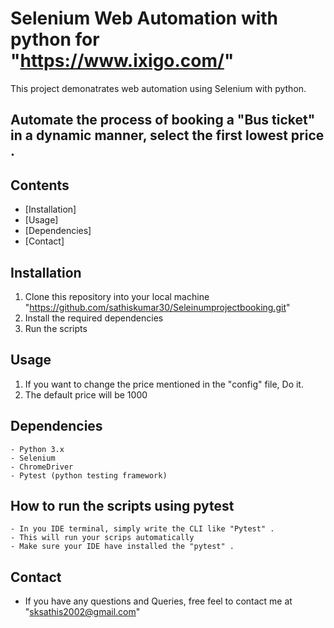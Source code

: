 # Selenium Web Automation with python for "https://www.ixigo.com/"

This project demonatrates web automation using Selenium with python.
   ## Automate the process of booking a "Bus ticket" in a dynamic manner, select the first lowest price .

## Contents
 - [Installation]
 - [Usage]
 - [Dependencies]
 - [Contact]

## Installation
 1. Clone this repository into your local machine
        "https://github.com/sathiskumar30/Seleinumprojectbooking.git"
 2. Install the required dependencies
 3. Run the scripts

## Usage
 1. If you want to change the price mentioned in the "config" file, Do it.
 2. The default price will be 1000

## Dependencies
    - Python 3.x
    - Selenium
    - ChromeDriver  
    - Pytest (python testing framework)

## How to run the scripts using pytest
    - In you IDE terminal, simply write the CLI like "Pytest" .
    - This will run your scrips automatically
    - Make sure your IDE have installed the "pytest" .

## Contact
 * If you have any questions and Queries, free feel to contact me at "sksathis2002@gmail.com"